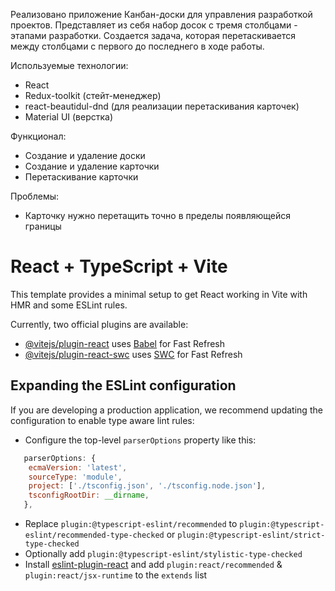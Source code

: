 Реализовано приложение Канбан-доски для управления разработкой проектов. Представляет из себя набор досок с тремя столбцами - этапами разработки. Создается задача, которая перетаскивается между столбцами с первого до последнего в ходе работы.

Используемые технологии:

- React
- Redux-toolkit (стейт-менеджер)
- react-beautidul-dnd (для реализации перетаскивания карточек)
- Material UI (верстка)

Функционал:

- Создание и удаление доски
- Создание и удаление карточки
- Перетаскивание карточки

Проблемы:

- Карточку нужно перетащить точно в пределы появляющейся границы

# React + TypeScript + Vite

This template provides a minimal setup to get React working in Vite with HMR and some ESLint rules.

Currently, two official plugins are available:

- [@vitejs/plugin-react](https://github.com/vitejs/vite-plugin-react/blob/main/packages/plugin-react/README.md) uses [Babel](https://babeljs.io/) for Fast Refresh
- [@vitejs/plugin-react-swc](https://github.com/vitejs/vite-plugin-react-swc) uses [SWC](https://swc.rs/) for Fast Refresh

## Expanding the ESLint configuration

If you are developing a production application, we recommend updating the configuration to enable type aware lint rules:

- Configure the top-level `parserOptions` property like this:

```js
   parserOptions: {
    ecmaVersion: 'latest',
    sourceType: 'module',
    project: ['./tsconfig.json', './tsconfig.node.json'],
    tsconfigRootDir: __dirname,
   },
```

- Replace `plugin:@typescript-eslint/recommended` to `plugin:@typescript-eslint/recommended-type-checked` or `plugin:@typescript-eslint/strict-type-checked`
- Optionally add `plugin:@typescript-eslint/stylistic-type-checked`
- Install [eslint-plugin-react](https://github.com/jsx-eslint/eslint-plugin-react) and add `plugin:react/recommended` & `plugin:react/jsx-runtime` to the `extends` list
